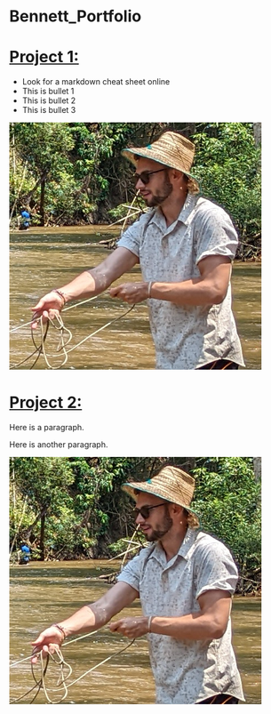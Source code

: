 # Bennett_Portfolio

# [Project 1:](https://github.com/bempt/project1_repo)
* Look for a markdown cheat sheet online
* This is bullet 1
* This is bullet 2
* This is bullet 3

![](/images/sample.jpg)


# [Project 2:](https://github.com/bempt/project2_repo)
Here is a paragraph.

Here is another paragraph.

![](/images/sample.jpg)
